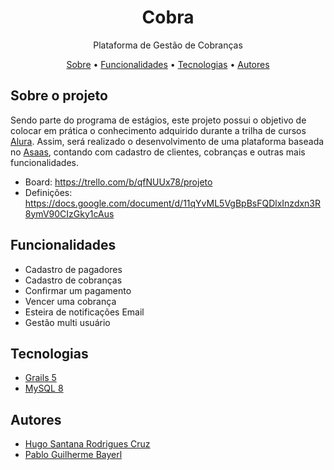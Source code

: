 <h1 align="center">Cobra</h1>
<p align="center">Plataforma de Gestão de Cobranças</p>
<p align="center">
    <a href="#sobre-o-projeto">Sobre</a> •
    <a href="#funcionalidades">Funcionalidades</a> •
    <a href="#tecnologias">Tecnologias</a> •
    <a href="#autores">Autores</a>
</p>

## Sobre o projeto

Sendo parte do programa de estágios, este projeto possui o objetivo de colocar em prática o conhecimento adquirido durante a trilha de cursos [Alura](https://www.alura.com.br/). Assim, será realizado o desenvolvimento de uma plataforma baseada no [Asaas](https://www.asaas.com/), contando com cadastro de clientes, cobranças e outras mais funcionalidades.

- Board: https://trello.com/b/qfNUUx78/projeto
- Definições: https://docs.google.com/document/d/11qYvML5VgBpBsFQDlxInzdxn3R8ymV90CIzGky1cAus

## Funcionalidades

- Cadastro de pagadores
- Cadastro de cobranças
- Confirmar um pagamento
- Vencer uma cobrança
- Esteira de notificações Email
- Gestão multi usuário

## Tecnologias

- [Grails 5](https://grails.org/)
- [MySQL 8](https://www.mysql.com/)

## Autores

- [Hugo Santana Rodrigues Cruz](https://github.com/HugoSRCruz)
- [Pablo Guilherme Bayerl](https://github.com/pablo-asaas)